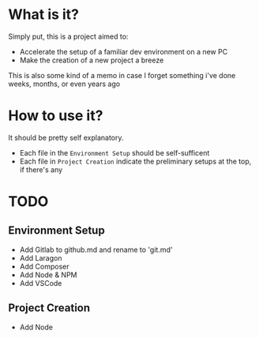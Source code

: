 # What is it?

Simply put, this is a project aimed to:
- Accelerate the setup of a familiar dev environment on a new PC
- Make the creation of a new project a breeze

This is also some kind of a memo in case I forget something i've done weeks, months, or even years ago

# How to use it?

It should be pretty self explanatory.
- Each file in the `Environment Setup` should be self-sufficent
- Each file in `Project Creation` indicate the preliminary setups at the top, if there's any


# TODO

## Environment Setup
- Add Gitlab to github.md and rename to 'git.md'
- Add Laragon
- Add Composer
- Add Node & NPM
- Add VSCode

## Project Creation
- Add Node
